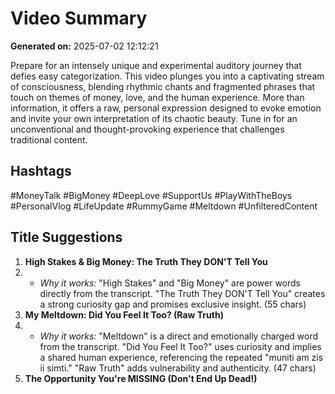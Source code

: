 # Video Summary

**Generated on:** 2025-07-02 12:12:21

Prepare for an intensely unique and experimental auditory journey that defies easy categorization. This video plunges you into a captivating stream of consciousness, blending rhythmic chants and fragmented phrases that touch on themes of money, love, and the human experience. More than information, it offers a raw, personal expression designed to evoke emotion and invite your own interpretation of its chaotic beauty. Tune in for an unconventional and thought-provoking experience that challenges traditional content.

## Hashtags

#MoneyTalk #BigMoney #DeepLove #SupportUs #PlayWithTheBoys #PersonalVlog #LifeUpdate #RummyGame #Meltdown #UnfilteredContent 

## Title Suggestions

1.  **High Stakes & Big Money: The Truth They DON'T Tell You**
2. *   *Why it works:* "High Stakes" and "Big Money" are power words directly from the transcript. "The Truth They DON'T Tell You" creates a strong curiosity gap and promises exclusive insight. (55 chars)
3.  **My Meltdown: Did You Feel It Too? (Raw Truth)**
4. *   *Why it works:* "Meltdown" is a direct and emotionally charged word from the transcript. "Did You Feel It Too?" uses curiosity and implies a shared human experience, referencing the repeated "muniti am zis ii simti." "Raw Truth" adds vulnerability and authenticity. (47 chars)
5.  **The Opportunity You're MISSING (Don't End Up Dead!)**
